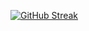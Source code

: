 [![GitHub Streak](http://github-readme-streak-stats.herokuapp.com?user=victorDigital&theme=dark&background=000000)](https://git.io/streak-stats)
